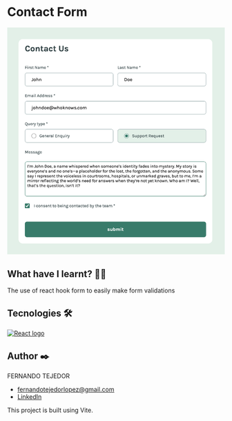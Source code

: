 # Contact Form

<p>
    <img src="https://raw.githubusercontent.com/FernandoTejedorL/react-contact-form/refs/heads/main/design/update.png" alt="Imagen del proyecto">
</p>




## What have I learnt? 🙇🏻

The use of react hook form to easily make form validations

## Tecnologies 🛠

<!-- Iconos sacados de: https://github.com/alexandresanlim/Badges4-README.md-Profile?tab=readme-ov-file#-languages- -->

<p>
    <a href="https://es.wikipedia.org/wiki/React">
        <img src="https://img.shields.io/badge/React-20232A?style=for-the-badge&logo=react&logoColor=61DAFB" alt="React logo">
    </a>
</p>

## Author ✒️

FERNANDO TEJEDOR

<ul>
    <li>
        <a href="fernandotejedorlopez@gmail.com" >fernandotejedorlopez@gmail.com</a>
    </li>
    <li>
        <a href="https://www.linkedin.com/in/fernando-tejedor-65483b6b" >LinkedIn</a>
    </li>
</ul>

This project is built using Vite.

